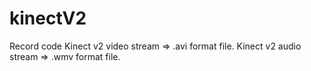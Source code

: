 # kinectV2
Record code
Kinect v2 video stream => .avi format file.
Kinect v2 audio stream => .wmv format file.
